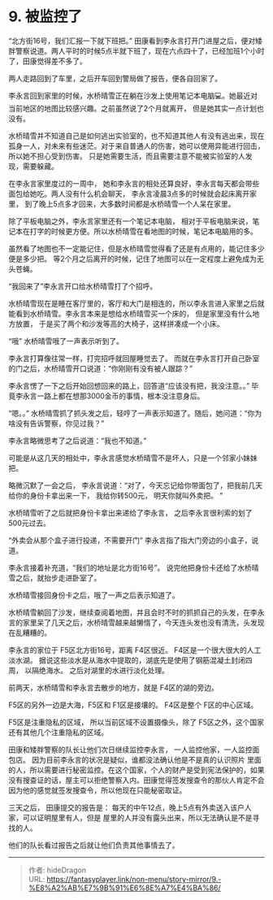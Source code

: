 # 9. 被监控了


“北方街16号，我们汇报一下就下班把。” 田康看到李永言打开门进屋之后，便对矮胖警察说道。两人平时的时候5点半就下班了，现在六点四十了，已经加班1个小时了，田康觉得差不多了。

两人走路回到了车里，之后开车回到警局做了报告，便各自回家了。

李永言回到家里的时候，水桥晴雪正在躺在沙发上使用笔记本电脑💻。她最近对当前地区的地图比较感兴趣。之前虽然说了2个月就离开， 但是她其实一点计划也没有。 

水桥晴雪并不知道自己是如何逃出实验室的，也不知道其他人有没有逃出来，现在孤身一人，对未来有些迷茫。对于来自普通人的伤害，她可以使用异能进行回击，所以她不担心受到伤害。 只是她需要生活，而且需要注意不能被实验室的人发现，需要躲藏。

在李永言家里度过的一周中， 她和李永言的相处还算良好，李永言每天都会带些面包给她吃。两人没有什么机会聊天， 李永言凌晨3点多的时候就会起床离开家里， 到了晚上5点多才回来，大多数时间都是水桥晴雪一个人呆在家里。

除了平板电脑之外，李永言家里还有一个笔记本电脑， 相对于平板电脑来说，笔记本在打字的时候更方便。所以水桥晴雪在看地图的时候，笔记本电脑用的多。

虽然看了地图也不一定能记住，但是水桥晴雪觉得看了还是有点用的，能记住多少便是多少把。 等2个月之后离开的时候，记住了地图可以在一定程度上避免成为无头苍蝇。

“我回来了”李永言开口给水桥晴雪打了个招呼。 

水桥晴雪现在是睡在客厅里的，客厅和大门是相连的，所以李永言进入家里之后就能看到水桥晴雪。李永言本来是想给水桥晴雪买一个床的， 但是家里没有什么地方放置， 于是买了两个和沙发等高的大椅子，这样拼凑成一个小床。 

“哦” 水桥晴雪哦了一声表示听到了。

李永言打算像往常一样，打完招呼就回屋睡觉去了。 而就在李永言打开自己卧室的门之后，水桥晴雪开口说道：“你刚刚有没有被人跟踪？”

李永言愣了一下之后开始回想回来的路上，回答道“应该没有把，我没注意。。” 毕竟李永言一路上都在想那3000金币的事情，根本没注意身后。

“嗯。。” 水桥晴雪抓了抓头发之后，轻哼了一声表示知道了。随后，她问道：“你为啥没有告诉警察，你见过我？”

李永言略微思考了之后说道：“我也不知道。”

可能是从这几天的相处中，李永言感觉水桥晴雪不是坏人，只是一个邻家小妹妹把。 

略微沉默了一会之后， 李永言说道：“对了，今天忘记给你带面包了，把我前几天给你的身份卡拿出来一下， 我给你转500元， 明天你就叫外卖把。 ”

水桥晴雪听了之后就把身份卡拿出来递给了李永言， 之后李永言很利索的划了500元过去。 

“外卖会从那个盒子进行投递，不需要开门” 李永言指了指大门旁边的小盒子，说道。 

李永言接着补充道，“我们的地址是北方街16号”。 说完他把身份卡还给了水桥晴雪之后，就抬步走进卧室了。

水桥晴雪接回身份卡之后，哦了一声之后表示知道了。

水桥晴雪躺回了沙发，继续查阅着地图，并且会时不时的抓抓自己的头发，在李永言的家里呆了几天之后，水桥晴雪越来越懒惰了，今天连头发也没有清洗，头发现在乱糟糟的。

李永言的家位于 F5区北方街16号，距离 F4区很近。 F4区是一个很大很大的人工淡水湖。 据说这些淡水是从海水中提取的，湖底先是使用了钢筋混凝土封闭四周， 以隔绝海水。 之后对湖里的水进行淡化处理。 

前两天，水桥晴雪和李永言去散步的地方，就是 F4区的湖的旁边。

F5区的另外一边是大海，F5区和 F1区是接壤的。 F4区是整个 F区的中心区域。

F5区是注重隐私的区域， 所以当前区域不设置摄像头，除了 F5区之外，这个国家还有其他几个注重隐私的区域。

田康和矮胖警察的队长让他们次日继续监控李永言， 一人监控他家，一人监控面包店。 因为目前李永言的状况是疑似，谁都没法确认他是不是真的认识照片 里面的人，所以需要进行秘密监控。在这个国家，个人的财产是受到宪法保护的，如果没有搜查证的话，屋主可以拒绝警察入内。田康觉得签发搜查令的那伙人肯定不会因为他的感觉就签发搜查令，所以他现在只能秘密取证。

三天之后， 田康提交的报告是： 每天的中午12点，晚上5点有外卖送入该户人家，可以证明屋里有人，但是 屋里的人并没有露头出来，所以无法确认是不是寻找的人。

他们的队长看过报告之后就让他们负责其他事情去了。



---

> 作者: hideDragon  
> URL: https://fantasyplayer.link/non-menu/story-mirror/9.-%E8%A2%AB%E7%9B%91%E6%8E%A7%E4%BA%86/  

